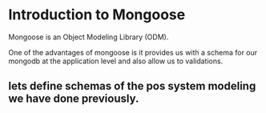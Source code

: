# Introduction to Mongoose

Mongoose is an Object Modeling Library (ODM).

One of the advantages of mongoose is it provides us with a schema for our mongodb at the application level and also allow us to validations.

## lets define schemas of the pos system modeling we have done previously.
